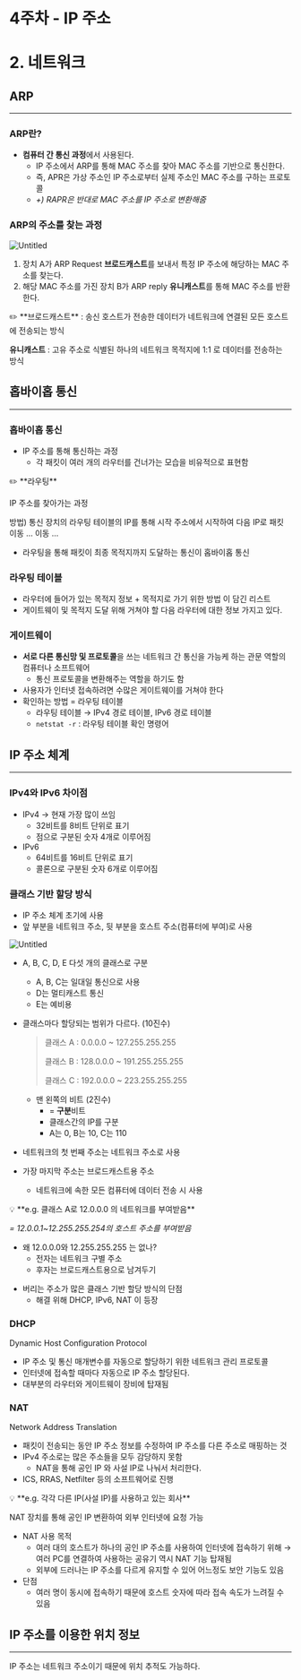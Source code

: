 # 4주차 - IP 주소

# 2. 네트워크

## ARP

---

### ARP란?

- **컴퓨터 간 통신 과정**에서 사용된다.
    - IP 주소에서 ARP를 통해 MAC 주소를 찾아 MAC 주소를 기반으로 통신한다.
    - 즉, APR은 가상 주소인 IP 주소로부터 실제 주소인 MAC 주소를 구하는 프로토콜
    - *+) RAPR은 반대로 MAC 주소를 IP 주소로 변환해줌*

### ARP의 주소를 찾는 과정

![Untitled](4%E1%84%8C%E1%85%AE%E1%84%8E%E1%85%A1%20-%20IP%20%E1%84%8C%E1%85%AE%E1%84%89%E1%85%A9%20ad84239e48084157946d34515573c887/Untitled.jpeg)

1. 장치 A가 ARP Request **브로드캐스트**를 보내서 특정 IP 주소에 해당하는 MAC 주소를 찾는다.
2. 해당 MAC 주소를 가진 장치 B가 ARP reply **유니캐스트**를 통해 MAC 주소를 반환한다.

<aside>
✏️ **브로드캐스트** : 송신 호스트가 전송한 데이터가 네트워크에 연결된 모든 호스트에 전송되는 방식

**유니캐스트** : 고유 주소로 식별된 하나의 네트워크 목적지에 1:1 로 데이터를 전송하는 방식

</aside>

## 홉바이홉 통신

---

### 홉바이홉 통신

- IP 주소를 통해 통신하는 과정
    - 각 패킷이 여러 개의 라우터를 건너가는 모습을 비유적으로 표현함

<aside>
✏️ **라우팅**

IP 주소를 찾아가는 과정

방법) 통신 장치의 라우팅 테이블의 IP를 통해 시작 주소에서 시작하여 다음 IP로 패킷 이동 … 이동 …

</aside>

- 라우팅을 통해 패킷이 최종 목적지까지 도달하는 통신이 홉바이홉 통신

### 라우팅 테이블

- 라우터에 들어가 있는 목적지 정보 + 목적지로 가기 위한 방법 이 담긴 리스트
- 게이트웨이 및 목적지 도달 위해 거쳐야 할 다음 라우터에 대한 정보 가지고 있다.

### 게이트웨이

- **서로 다른 통신망 및 프로토콜**을 쓰는 네트워크 간 통신을 가능케 하는 관문 역할의 컴퓨터나 소프트웨어
    - 통신 프로토콜을 변환해주는 역할을 하기도 함
- 사용자가 인터넷 접속하려면 수많은 게이트웨이를 거쳐야 한다
- 확인하는 방법 = 라우팅 테이블
    - 라우팅 테이블 → IPv4 경로 테이블, IPv6 경로 테이블
    - `netstat -r` : 라우팅 테이블 확인 명령어

## IP 주소 체계

---

### IPv4와 IPv6 차이점

- IPv4 → 현재 가장 많이 쓰임
    - 32비트를 8비트 단위로 표기
    - 점으로 구분된 숫자 4개로 이루어짐
- IPv6
    - 64비트를 16비트 단위로 표기
    - 콜론으로 구분된 숫자 6개로 이루어짐

### 클래스 기반 할당 방식

- IP 주소 체계 초기에 사용
- 앞 부분을 네트워크 주소, 뒷 부분을 호스트 주소(컴퓨터에 부여)로 사용

![Untitled](4%E1%84%8C%E1%85%AE%E1%84%8E%E1%85%A1%20-%20IP%20%E1%84%8C%E1%85%AE%E1%84%89%E1%85%A9%20ad84239e48084157946d34515573c887/Untitled%201.jpeg)

- A, B, C, D, E 다섯 개의 클래스로 구분
    - A, B, C는 일대일 통신으로 사용
    - D는 멀티캐스트 통신
    - E는 예비용
- 클래스마다 할당되는 범위가 다르다. (10진수)
    
    > 클래스 A : 0.0.0.0 ~ 127.255.255.255
    > 
    > 
    > 클래스 B : 128.0.0.0 ~ 191.255.255.255
    > 
    > 클래스 C : 192.0.0.0 ~ 223.255.255.255
    > 
    - 맨 왼쪽의 비트 (2진수)
        - = **구분**비트
        - 클래스간의 IP를 구분
        - A는 0, B는 10, C는 110
- 네트워크의 첫 번째 주소는 네트워크 주소로 사용
- 가장 마지막 주소는 브로드캐스트용 주소
    - 네트워크에 속한 모든 컴퓨터에 데이터 전송 시 사용

<aside>
💡 **e.g. 클래스 A로 12.0.0.0 의 네트워크를 부여받음**

*= 12.0.0.1~12.255.255.254의 호스트 주소를 부여받음*

- 왜 12.0.0.0와 12.255.255.255 는 없나?
    - 전자는 네트워크 구별 주소
    - 후자는 브로드캐스트용으로 남겨두기
</aside>

- 버리는 주소가 많은 클래스 기반 할당 방식의 단점
    - 해결 위해 DHCP, IPv6, NAT 이 등장

### DHCP

Dynamic Host Configuration Protocol

- IP 주소 및 통신 매개변수를 자동으로 할당하기 위한 네트워크 관리 프로토콜
- 인터넷에 접속할 때마다 자동으로 IP 주소 할당된다.
- 대부분의 라우터와 게이트웨이 장비에 탑재됨

### NAT

Network Address Translation

- 패킷이 전송되는 동안 IP 주소 정보를 수정하여 IP 주소를 다른 주소로 매핑하는 것
- IPv4 주소로는 많은 주소들을 모두 감당하지 못함
    - NAT을 통해 공인 IP 와 사설 IP로 나눠서 처리한다.
- ICS, RRAS, Netfilter 등의 소프트웨어로 진행

<aside>
💡 **e.g. 각각 다른 IP(사설 IP)를 사용하고 있는 회사**

NAT 장치를 통해 공인 IP 변환하여 외부 인터넷에 요청 가능

</aside>

- NAT 사용 목적
    - 여러 대의 호스트가 하나의 공인 IP 주소를 사용하여 인터넷에 접속하기 위해 → 여러 PC를 연결하여 사용하는 공유기 역시 NAT 기능 탑재됨
    - 외부에 드러나는 IP 주소를 다르게 유지할 수 있어 어느정도 보안 기능도 있음
- 단점
    - 여러 명이 동시에 접속하기 때문에 호스트 숫자에 따라 접속 속도가 느려질 수 있음

## IP 주소를 이용한 위치 정보

---

IP 주소는 네트워크 주소이기 때문에 위치 추적도 가능하다.